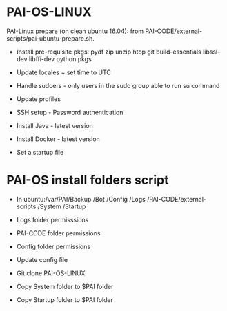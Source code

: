 # PAI-OS-LINUX

PAI-Linux prepare (on clean ubuntu 16.04):
from PAI-CODE/external-scripts/pai-ubuntu-prepare.sh.

- Install pre-requisite pkgs:
    pydf
    zip
    unzip
    htop
    git
    build-essentials
    libssl-dev
    libffi-dev
    python pkgs
    
- Update locales + set time to UTC
- Handle sudoers - only users in the sudo group able to run su command
- Update profiles
- SSH setup - Password authentication
- Install Java - latest version
- Install Docker - latest version
- Set a startup file


# PAI-OS install folders script

- In ubuntu:/var/PAI/Backup
                    /Bot
                    /Config
                    /Logs
                    /PAI-CODE/external-scripts
                    /System
                    /Startup

- Logs folder permisssions
- PAI-CODE folder permissions
- Config folder permissions
- Update config file
- Git clone PAI-OS-LINUX
- Copy System folder to $PAI folder
- Copy Startup folder to $PAI folder
